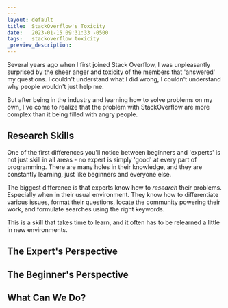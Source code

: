```yaml
---
---
layout: default
title:  StackOverflow's Toxicity
date:   2023-01-15 09:31:33 -0500
tags:   stackoverflow toxicity
_preview_description: 
---
```


Several years ago when I first joined Stack Overflow, I was unpleasantly surprised by the sheer anger and toxicity of
the members that 'answered' my questions. I couldn't understand what I did wrong, I couldn't understand why people
wouldn't just help me.

But after being in the industry and learning how to solve problems on my own, I've come to realize that the problem
with StackOverflow are more complex than it being filled with angry people.

## Research Skills

One of the first differences you'll notice between beginners and 'experts' is not just skill in all areas - no expert
is simply 'good' at every part of programming. There are many holes in their knowledge, and they are constantly
learning, just like beginners and everyone else.

The biggest difference is that experts know how to _research_ their problems. Especially when in their usual
environment. They know how to differentiate various issues, format their questions, locate the community powering
their work, and formulate searches using the right keywords.

This is a skill that takes time to learn, and it often has to be relearned a little in new environments.

## The Expert's Perspective

## The Beginner's Perspective

## What Can We Do?